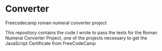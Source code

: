 # Converter
Freecodecamp roman numeral converter project

This repository contains the code I wrote to pass the tests for the Roman Numeral Converter Project, one of the projects necessary to get the JavaScript Certificate from FreeCodeCamp
